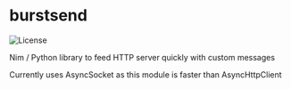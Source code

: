 # burstsend
![License](https://img.shields.io/github/license/marcomq/burstsend)


Nim / Python library to feed HTTP server quickly with custom messages

Currently uses AsyncSocket as this module is faster than AsyncHttpClient

